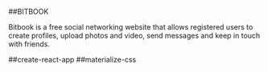 ##BITBOOK

Bitbook is a free social networking website that allows registered users to create profiles, upload photos and video, send messages and keep in touch with friends.


##create-react-app
##materialize-css
